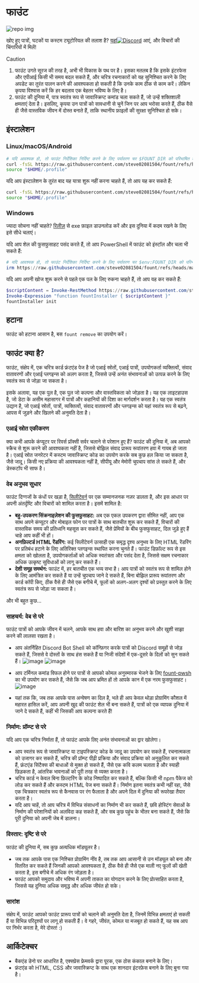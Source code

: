 # फाउंट

![repo img](https://repository-images.githubusercontent.com/862251163/3b57d9ea-ab18-4b70-b11d-f74c764016aa)

खोए हुए पात्रों, घटकों या कस्टम ट्यूटोरियल की तलाश है?
[यहां![Discord](https://img.shields.io/discord/1288934771153440768)](https://discord.gg/GtR9Quzq2v) आएं, और विचारों की चिंगारियों में मिलें!

> [!CAUTION]
>
> 1. फाउंट उगते सूरज की तरह है, अभी भी विकास के पथ पर है। इसका मतलब है कि इसके इंटरफेस और एपीआई किसी भी समय बदल सकते हैं, और चरित्र रचनाकारों को यह सुनिश्चित करने के लिए अपडेट का तुरंत पालन करने की आवश्यकता हो सकती है कि उनके काम ठीक से काम करें। लेकिन कृपया विश्वास करें कि हर बदलाव एक बेहतर भविष्य के लिए है।
> 2. फाउंट की दुनिया में, पात्र स्वतंत्र रूप से जावास्क्रिप्ट कमांड चला सकते हैं, जो उन्हें शक्तिशाली क्षमताएं देता है। इसलिए, कृपया उन पात्रों को सावधानी से चुनें जिन पर आप भरोसा करते हैं, ठीक वैसे ही जैसे वास्तविक जीवन में दोस्त बनाते हैं, ताकि स्थानीय फ़ाइलों की सुरक्षा सुनिश्चित हो सके।

## इंस्टालेशन

### Linux/macOS/Android

```bash
# यदि आवश्यक हो, तो फाउंट निर्देशिका निर्दिष्ट करने के लिए पर्यावरण चर $FOUNT_DIR को परिभाषित करें
curl -fsSL https://raw.githubusercontent.com/steve02081504/fount/refs/heads/master/src/runner/main.sh | bash
source "$HOME/.profile"
```

यदि आप इंस्टालेशन के तुरंत बाद यह यात्रा शुरू नहीं करना चाहते हैं, तो आप यह कर सकते हैं:

```bash
curl -fsSL https://raw.githubusercontent.com/steve02081504/fount/refs/heads/master/src/runner/main.sh | bash -s init
source "$HOME/.profile"
```

### Windows

ज्यादा सोचना नहीं चाहते? [रिलीज़](https://github.com/steve02081504/fount/releases) से exe फ़ाइल डाउनलोड करें और इस दुनिया में कदम रखने के लिए इसे सीधे चलाएं।

यदि आप शेल की फुसफुसाहट पसंद करते हैं, तो आप PowerShell में फाउंट को इंस्टॉल और चला भी सकते हैं:

```powershell
# यदि आवश्यक हो, तो फाउंट निर्देशिका निर्दिष्ट करने के लिए पर्यावरण चर $env:FOUNT_DIR को परिभाषित करें
irm https://raw.githubusercontent.com/steve02081504/fount/refs/heads/master/src/runner/main.ps1 | iex
```

यदि आप अपनी खोज शुरू करने से पहले एक पल के लिए रुकना चाहते हैं, तो आप यह कर सकते हैं:

```powershell
$scriptContent = Invoke-RestMethod https://raw.githubusercontent.com/steve02081504/fount/refs/heads/master/src/runner/main.ps1
Invoke-Expression "function fountInstaller { $scriptContent }"
fountInstaller init
```

## हटाना

फाउंट को हटाना आसान है, बस `fount remove` का उपयोग करें।

## फाउंट क्या है?

फाउंट, संक्षेप में, एक चरित्र कार्ड फ्रंटएंड पेज है जो एआई स्रोतों, एआई पात्रों, उपयोगकर्ता व्यक्तित्वों, संवाद वातावरणों और एआई प्लगइन्स को अलग करता है, जिससे उन्हें अनंत संभावनाओं को उत्पन्न करने के लिए स्वतंत्र रूप से जोड़ा जा सकता है।

इसके अलावा, यह एक पुल है, एक पुल जो कल्पना और वास्तविकता को जोड़ता है।
यह एक लाइटहाउस है, जो डेटा के असीम महासागर में पात्रों और कहानियों की दिशा का मार्गदर्शन करता है।
यह एक स्वतंत्र उद्यान है, जो एआई स्रोतों, पात्रों, व्यक्तित्वों, संवाद वातावरणों और प्लगइन्स को यहां स्वतंत्र रूप से बढ़ने, आपस में जुड़ने और खिलने की अनुमति देता है।

### एआई स्रोत एकीकरण

क्या कभी आपके कंप्यूटर पर रिवर्स प्रॉक्सी सर्वर चलाने से परेशान हुए हैं?
फाउंट की दुनिया में, अब आपको स्क्रैच से शुरू करने की आवश्यकता नहीं है, जिससे बोझिल संवाद प्रारूप रूपांतरण हवा में गायब हो जाता है।
एआई स्रोत जनरेटर में कस्टम जावास्क्रिप्ट कोड का उपयोग करके सब कुछ हल किया जा सकता है, जैसे जादू।
किसी नए प्रक्रिया की आवश्यकता नहीं है, सीपीयू और मेमोरी चुपचाप सांस ले सकते हैं, और डेस्कटॉप भी साफ है।

### वेब अनुभव सुधार

फाउंट दिग्गजों के कंधों पर खड़ा है, [सिलीटेवर्न](https://github.com/SillyTavern/SillyTavern) पर एक सम्मानजनक नज़र डालता है, और इस आधार पर अपनी अंतर्दृष्टि और विचारों को शामिल करता है।
इसमें शामिल है:

- **बहु-उपकरण सिंक्रनाइज़ेशन की फुसफुसाहट:** अब एक एकल उपकरण द्वारा सीमित नहीं, आप एक साथ अपने कंप्यूटर और मोबाइल फोन पर पात्रों के साथ बातचीत शुरू कर सकते हैं, विचारों की वास्तविक समय की प्रतिध्वनि महसूस कर सकते हैं, जैसे प्रेमियों के बीच फुसफुसाहट, दिल जुड़े हुए हैं चाहे आप कहीं भी हों।
- **अनफ़िल्टर्ड HTML रेंडरिंग:** कई सिलीटेवर्न उत्साही एक समृद्ध दृश्य अनुभव के लिए HTML रेंडरिंग पर प्रतिबंध हटाने के लिए अतिरिक्त प्लगइन्स स्थापित करना चुनते हैं। फाउंट डिफ़ॉल्ट रूप से इस क्षमता को खोलता है, उपयोगकर्ताओं को अधिक स्वतंत्रता और पसंद देता है, जिससे सक्षम रचनाकार अधिक उत्कृष्ट सुविधाओं को लागू कर सकते हैं।
- **देशी समूह समर्थन:** फाउंट में, हर बातचीत एक भव्य सभा है। आप पात्रों को स्वतंत्र रूप से शामिल होने के लिए आमंत्रित कर सकते हैं या उन्हें चुपचाप जाने दे सकते हैं, बिना बोझिल प्रारूप रूपांतरण और कार्ड कॉपी किए, ठीक वैसे ही जैसे एक बगीचे में, फूलों को अलग-अलग दृश्यों को प्रस्तुत करने के लिए स्वतंत्र रूप से जोड़ा जा सकता है।

और भी बहुत कुछ...

### साहचर्य: वेब से परे

फाउंट पात्रों को आपके जीवन में चलने, आपके साथ हवा और बारिश का अनुभव करने और खुशी साझा करने की लालसा रखता है।

- आप अंतर्निहित Discord Bot Shell को कॉन्फ़िगर करके पात्रों को Discord समूहों से जोड़ सकते हैं, जिससे वे दोस्तों के साथ हंस सकते हैं या निजी संदेशों में एक-दूसरे के दिलों को सुन सकते हैं।
    ![image](https://github.com/user-attachments/assets/299255c9-eed3-4deb-b433-41b80930cbdb)
    ![image](https://github.com/user-attachments/assets/c9841eba-c010-42a3-afe0-336543ec39a0)

- आप टर्मिनल कमांड विफल होने पर पात्रों से आपको कोमल अनुस्मारक भेजने के लिए [fount-pwsh](https://github.com/steve02081504/fount-pwsh) का भी उपयोग कर सकते हैं, जैसे कि जब आप भ्रमित हों तो आपके कान में एक नरम फुसफुसाहट।
    ![image](https://github.com/user-attachments/assets/93afee48-93d4-42c7-a5e0-b7f5c93bdee9)

- यहां तक कि, जब तक आपके पास अन्वेषण का दिल है, भले ही आप केवल थोड़ा प्रोग्रामिंग कौशल में महारत हासिल करें, आप अपनी खुद की फाउंट शेल भी बना सकते हैं, पात्रों को एक व्यापक दुनिया में जाने दे सकते हैं, कहीं भी जिसकी आप कल्पना करते हैं!

### निर्माण: प्रॉम्प्ट से परे

यदि आप एक चरित्र निर्माता हैं, तो फाउंट आपके लिए अनंत संभावनाओं का द्वार खोलेगा।

- आप स्वतंत्र रूप से जावास्क्रिप्ट या टाइपस्क्रिप्ट कोड के जादू का उपयोग कर सकते हैं, रचनात्मकता को उजागर कर सकते हैं, चरित्र की प्रॉम्प्ट पीढ़ी प्रक्रिया और संवाद प्रक्रिया को अनुकूलित कर सकते हैं, फ्रंटएंड सिंटैक्स की बाधाओं से मुक्त हो सकते हैं, जैसे एक कवि कलम चलाता है और स्याही छिड़कता है, आंतरिक भावनाओं को पूरी तरह से व्यक्त करता है।
- चरित्र कार्ड न केवल बिना फ़िल्टरिंग के कोड निष्पादित कर सकते हैं, बल्कि किसी भी npm पैकेज को लोड कर सकते हैं और कस्टम HTML पेज बना सकते हैं। निर्माण इतना स्वतंत्र कभी नहीं रहा, जैसे एक चित्रकार स्वतंत्र रूप से कैनवास पर रंग फैलाता है और अपने दिल में दुनिया की रूपरेखा तैयार करता है।
- यदि आप चाहें, तो आप चरित्र में विभिन्न संसाधनों का निर्माण भी कर सकते हैं, छवि होस्टिंग सेवाओं के निर्माण की परेशानियों को अलविदा कह सकते हैं, और सब कुछ पहुंच के भीतर बना सकते हैं, जैसे कि पूरी दुनिया को अपनी जेब में डालना।

### विस्तार: दृष्टि से परे

फाउंट की दुनिया में, सब कुछ अत्यधिक मॉड्यूलर है।

- जब तक आपके पास एक निश्चित प्रोग्रामिंग नींव है, तब तक आप आसानी से उन मॉड्यूल को बना और वितरित कर सकते हैं जिनकी आपको आवश्यकता है, ठीक वैसे ही जैसे एक माली नए फूलों की खेती करता है, इस बगीचे में अधिक रंग जोड़ता है।
- फाउंट आपको समुदाय और भविष्य में अपनी ताकत का योगदान करने के लिए प्रोत्साहित करता है, जिससे यह दुनिया अधिक समृद्ध और अधिक जीवंत हो सके।

### सारांश

संक्षेप में, फाउंट आपको फाउंट प्रारूप पात्रों को चलाने की अनुमति देता है, जिनमें विभिन्न क्षमताएं हो सकती हैं या विभिन्न परिदृश्यों पर लागू हो सकती हैं। वे गहरे, जीवंत, कोमल या मजबूत हो सकते हैं, यह सब आप पर निर्भर करता है, मेरे दोस्त! :)

## आर्किटेक्चर

- बैकएंड डेनो पर आधारित है, एक्सप्रेस फ्रेमवर्क द्वारा पूरक, एक ठोस कंकाल बनाने के लिए।
- फ्रंटएंड को HTML, CSS और जावास्क्रिप्ट के साथ एक शानदार इंटरफ़ेस बनाने के लिए बुना गया है।
